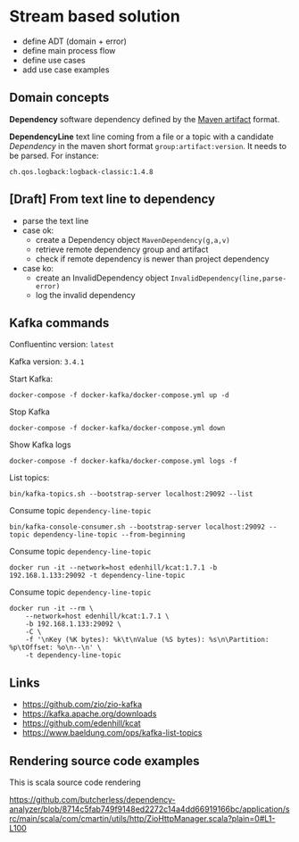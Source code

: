 # Stream based solution

- define ADT (domain + error)
- define main process flow
- define use cases
- add use case examples

## Domain concepts

**Dependency** software dependency defined by the [Maven artifact](https://maven.apache.org/repositories/artifacts.html)
format.

**DependencyLine** text line coming from a file or a topic with a candidate *Dependency* in the maven short
format `group:artifact:version`. It needs to be parsed. For instance:

    ch.qos.logback:logback-classic:1.4.8

## [Draft] From text line to dependency

- parse the text line
- case ok:
    - create a Dependency object `MavenDependency(g,a,v)`
    - retrieve remote dependency group and artifact
    - check if remote dependency is newer than project dependency
- case ko:
    - create an InvalidDependency object `InvalidDependency(line,parse-error)`
    - log the invalid dependency



## Kafka commands


Confluentinc version: `latest`

Kafka version: `3.4.1`

Start Kafka:

    docker-compose -f docker-kafka/docker-compose.yml up -d

Stop Kafka

    docker-compose -f docker-kafka/docker-compose.yml down

Show Kafka logs

    docker-compose -f docker-kafka/docker-compose.yml logs -f

List topics:

    bin/kafka-topics.sh --bootstrap-server localhost:29092 --list

Consume topic `dependency-line-topic`

    bin/kafka-console-consumer.sh --bootstrap-server localhost:29092 --topic dependency-line-topic --from-beginning

Consume topic `dependency-line-topic`

    docker run -it --network=host edenhill/kcat:1.7.1 -b 192.168.1.133:29092 -t dependency-line-topic

Consume topic `dependency-line-topic`

    docker run -it --rm \
        --network=host edenhill/kcat:1.7.1 \
        -b 192.168.1.133:29092 \
        -C \
        -f '\nKey (%K bytes): %k\t\nValue (%S bytes): %s\n\Partition: %p\tOffset: %o\n--\n' \
        -t dependency-line-topic

## Links

- https://github.com/zio/zio-kafka
- https://kafka.apache.org/downloads
- https://github.com/edenhill/kcat
- https://www.baeldung.com/ops/kafka-list-topics

## Rendering source code examples

This is scala source code rendering

https://github.com/butcherless/dependency-analyzer/blob/8714c5fab749f9148ed2272c14a4dd66919166bc/application/src/main/scala/com/cmartin/utils/http/ZioHttpManager.scala?plain=0#L1-L100
